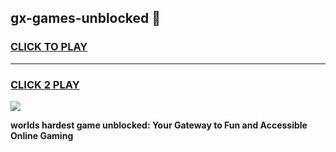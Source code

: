 
## gx-games-unblocked 👋
<h3>
<a href="https://premium.freeplayer.one?title=gx-games-unblocked&ref=14F">CLICK TO PLAY</a></h3>
<hr>

<h3>
<a href="https://premium.freeplayer.one?title=gx-games-unblocked&ref=14F">CLICK 2 PLAY</a>
  
</h3>

<a href="https://premium.freeplayer.one?title=gx-games-unblocked&ref=12F/"><img src="https://clearcache.store/games.png"></a>


**worlds hardest game unblocked: Your Gateway to Fun and Accessible Online Gaming**
